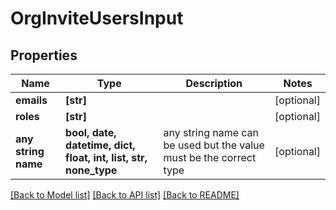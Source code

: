 # OrgInviteUsersInput


## Properties
Name | Type | Description | Notes
------------ | ------------- | ------------- | -------------
**emails** | **[str]** |  | [optional] 
**roles** | **[str]** |  | [optional] 
**any string name** | **bool, date, datetime, dict, float, int, list, str, none_type** | any string name can be used but the value must be the correct type | [optional]

[[Back to Model list]](../README.md#documentation-for-models) [[Back to API list]](../README.md#documentation-for-api-endpoints) [[Back to README]](../README.md)


